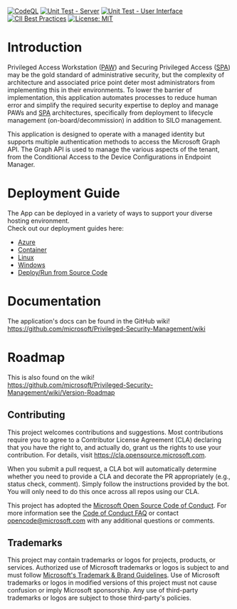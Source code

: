 [![CodeQL](https://github.com/microsoft/Privileged-Security-Management/actions/workflows/codeql-analysis.yml/badge.svg)](https://github.com/microsoft/Privileged-Security-Management/actions/workflows/codeql-analysis.yml) [![Unit Test - Server](https://github.com/microsoft/Privileged-Security-Management/actions/workflows/UnitTest-Server.js.yml/badge.svg)](https://github.com/microsoft/Privileged-Security-Management/actions/workflows/UnitTest-Server.js.yml) [![Unit Test - User Interface](https://github.com/microsoft/Privileged-Security-Management/actions/workflows/UnitTest-UI.js.yml/badge.svg)](https://github.com/microsoft/Privileged-Security-Management/actions/workflows/UnitTest-UI.js.yml) [![CII Best Practices](https://bestpractices.coreinfrastructure.org/projects/5021/badge)](https://bestpractices.coreinfrastructure.org/projects/5021) [![License: MIT](https://img.shields.io/badge/License-MIT-blue)](https://github.com/microsoft/Privileged-Security-Management/blob/main/LICENSE)

# Introduction
Privileged Access Workstation ([PAW](https://aka.ms/paw)) and Securing Privileged Access ([SPA](https://aka.ms/spa)) may be the gold standard of administrative security, but the complexity of architecture and associated price point deter most administrators from implementing this in their environments. To lower the barrier of implementation, this application automates processes to reduce human error and simplify the required security expertise to deploy and manage PAWs and [SPA](https://aka.ms/spa) architectures, specifically from deployment to lifecycle management (on-board/decommission) in addition to SILO management.

This application is designed to operate with a managed identity but supports multiple authentication methods to access the Microsoft Graph API. The Graph API is used to manage the various aspects of the tenant, from the Conditional Access to the Device Configurations in Endpoint Manager.

# Deployment Guide
The App can be deployed in a variety of ways to support your diverse hosting environment.   
Check out our deployment guides here:
- [Azure](https://github.com/microsoft/Privileged-Security-Management/wiki/Deploy-to-Azure)
- [Container](https://github.com/microsoft/Privileged-Security-Management/wiki/Deploy-to-Container)
- [Linux](https://github.com/microsoft/Privileged-Security-Management/wiki/Deploy-to-Linux)
- [Windows](https://github.com/microsoft/Privileged-Security-Management/wiki/Deploy-to-Windows)
- [Deploy/Run from Source Code](https://github.com/microsoft/Privileged-Security-Management/wiki/Build-and-Run-from-Source)

# Documentation
The application's docs can be found in the GitHub wiki!   
https://github.com/microsoft/Privileged-Security-Management/wiki

# Roadmap
This is also found on the wiki!   
https://github.com/microsoft/Privileged-Security-Management/wiki/Version-Roadmap

## Contributing
This project welcomes contributions and suggestions.  Most contributions require you to agree to a
Contributor License Agreement (CLA) declaring that you have the right to, and actually do, grant us
the rights to use your contribution. For details, visit https://cla.opensource.microsoft.com.

When you submit a pull request, a CLA bot will automatically determine whether you need to provide
a CLA and decorate the PR appropriately (e.g., status check, comment). Simply follow the instructions
provided by the bot. You will only need to do this once across all repos using our CLA.

This project has adopted the [Microsoft Open Source Code of Conduct](https://opensource.microsoft.com/codeofconduct/).
For more information see the [Code of Conduct FAQ](https://opensource.microsoft.com/codeofconduct/faq/) or
contact [opencode@microsoft.com](mailto:opencode@microsoft.com) with any additional questions or comments.

## Trademarks
This project may contain trademarks or logos for projects, products, or services. Authorized use of Microsoft 
trademarks or logos is subject to and must follow 
[Microsoft's Trademark & Brand Guidelines](https://www.microsoft.com/en-us/legal/intellectualproperty/trademarks/usage/general).
Use of Microsoft trademarks or logos in modified versions of this project must not cause confusion or imply Microsoft sponsorship.
Any use of third-party trademarks or logos are subject to those third-party's policies.
